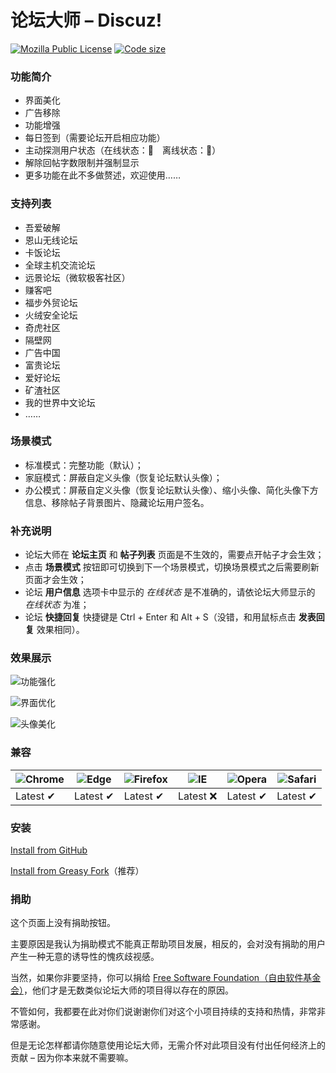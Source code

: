 # 论坛大师 – Discuz!
[![Mozilla Public License](https://img.shields.io/badge/License-MPL-blue)](https://www.mozilla.org/MPL/2.0/)
[![Code size](https://img.shields.io/github/languages/code-size/hishis/forum-grandmaster-for-discuz)](https://github.com/hishis/forum-grandmaster-for-discuz)

### 功能简介
* 界面美化
* 广告移除
* 功能增强
* 每日签到（需要论坛开启相应功能）
* 主动探测用户状态（在线状态：🌝　离线状态：🌚）
* 解除回帖字数限制并强制显示
* 更多功能在此不多做赘述，欢迎使用……

### 支持列表
* 吾爱破解
* 恩山无线论坛
* 卡饭论坛
* 全球主机交流论坛
* 远景论坛（微软极客社区）
* 赚客吧
* 福步外贸论坛
* 火绒安全论坛
* 奇虎社区
* 隔壁网
* 广告中国
* 富贵论坛
* 爱好论坛
* 矿渣社区
* 我的世界中文论坛
* ……

### 场景模式
* 标准模式：完整功能（默认）；
* 家庭模式：屏蔽自定义头像（恢复论坛默认头像）；
* 办公模式：屏蔽自定义头像（恢复论坛默认头像）、缩小头像、简化头像下方信息、移除帖子背景图片、隐藏论坛用户签名。

### 补充说明
* 论坛大师在 **论坛主页** 和 **帖子列表** 页面是不生效的，需要点开帖子才会生效；
* 点击 **场景模式** 按钮即可切换到下一个场景模式，切换场景模式之后需要刷新页面才会生效；
* 论坛 **用户信息** 选项卡中显示的 _在线状态_ 是不准确的，请依论坛大师显示的 _在线状态_ 为准；
* 论坛 **快捷回复** 快捷键是 Ctrl + Enter 和 Alt + S（没错，和用鼠标点击 **发表回复** 效果相同）。

### 效果展示
![功能强化](https://greasyfork.org/system/screenshots/screenshots/000/020/270/original/000.png)

![界面优化](https://greasyfork.org/system/screenshots/screenshots/000/020/271/original/001.png)

![头像美化](https://greasyfork.org/system/screenshots/screenshots/000/020/272/original/002.png)

### 兼容
![Chrome](https://raw.github.com/alrra/browser-logos/master/src/chrome/chrome_48x48.png) | ![Edge](https://raw.github.com/alrra/browser-logos/master/src/edge/edge_48x48.png) | ![Firefox](https://raw.github.com/alrra/browser-logos/master/src/firefox/firefox_48x48.png) | ![IE](https://raw.github.com/alrra/browser-logos/master/src/archive/internet-explorer_9-11/internet-explorer_9-11_48x48.png) | ![Opera](https://raw.github.com/alrra/browser-logos/master/src/opera/opera_48x48.png) | ![Safari](https://raw.github.com/alrra/browser-logos/master/src/safari/safari_48x48.png) |
--- | --- | --- | --- | --- | --- |
Latest ✔ | Latest ✔ | Latest ✔ | Latest ❌ | Latest ✔ | Latest ✔ |

### 安装
[Install from GitHub](https://github.com/hishis/forum-grandmaster-for-discuz)

[Install from Greasy Fork](https://greasyfork.org/scripts/400250)（推荐）

### 捐助
这个页面上没有捐助按钮。

主要原因是我认为捐助模式不能真正帮助项目发展，相反的，会对没有捐助的用户产生一种无意的诱导性的愧疚歧视感。

当然，如果你非要坚持，你可以捐给 [Free Software Foundation（自由软件基金会）](https://www.fsf.org/ "Free Software Foundation")，他们才是无数类似论坛大师的项目得以存在的原因。

不管如何，我都要在此对你们说谢谢你们对这个小项目持续的支持和热情，非常非常感谢。

但是无论怎样都请你随意使用论坛大师，无需介怀对此项目没有付出任何经济上的贡献 – 因为你本来就不需要嘛。
